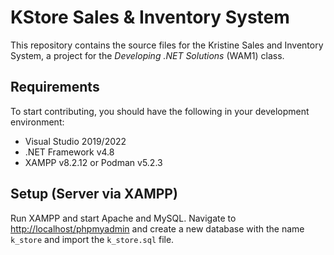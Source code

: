 # KStore Sales & Inventory System

This repository contains the source files for the Kristine Sales and Inventory System, a project for the _Developing .NET Solutions_ (WAM1) class.

## Requirements

To start contributing, you should have the following in your development
environment:

- Visual Studio 2019/2022
- .NET Framework v4.8
- XAMPP v8.2.12 or Podman v5.2.3

## Setup (Server via XAMPP)

Run XAMPP and start Apache and MySQL. Navigate to <http://localhost/phpmyadmin>
and create a new database with the name `k_store` and import the `k_store.sql` file.
